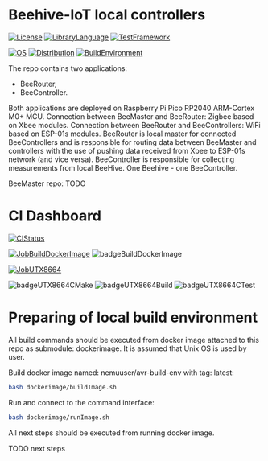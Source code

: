 # Beehive-IoT local controllers

[![License](https://img.shields.io/badge/License-MIT-purple.svg)](LICENSE)
[![LibraryLanguage](https://img.shields.io/badge/Language-C-lightgrey)](LIBRARYLANGUAGE)
[![TestFramework](https://img.shields.io/badge/TestFramework-CMocka-lightgrey)](TESTFRAMEWORK)

[![OS](https://img.shields.io/badge/OS-Linux-lightgrey)](OS)
[![Distribution](https://img.shields.io/badge/Distribution-Ubuntu-lightgrey)](DISTRIBUTION)
[![BuildEnvironment](https://img.shields.io/badge/BuildEnvironment-Docker-lightgrey)](SOURCELANGUAGE)

The repo contains two applications:
- BeeRouter,
- BeeController.

Both applications are deployed on Raspberry Pi Pico RP2040 ARM-Cortex M0+ MCU.
Connection between BeeMaster and BeeRouter: Zigbee based on Xbee modules.
Connection between BeeRouter and BeeControllers: WiFi based on ESP-01s modules.
BeeRouter is local master for connected BeeControllers and is responsible for routing
data between BeeMaster and controllers with the use of pushing data received from Xbee
to ESP-01s network (and vice versa).
BeeController is responsible for collecting measurements from local BeeHive.
One Beehive - one BeeController.

BeeMaster repo: TODO

# CI Dashboard

[![CIStatus](https://img.shields.io/github/workflow/status/bkozdras/beehiveiot-localcontrollers/beehiveiot-localcontrollers-ci?label=CI%20Status)](CISTATUS)

[![JobBuildDockerImage](https://img.shields.io/badge/Job-Build--Docker--Image-lightgrey)](JOBBUILDOCKERIMAGE)
![badgeBuildDockerImage](https://img.shields.io/endpoint?url=https://gist.githubusercontent.com/bkozdras/4bdea638e561aa2bdf13fad3c052a8e7/raw/badgeBuildDockerImage.json?service=github)

[![JobUTX8664](https://img.shields.io/badge/Job-UT--x86--64-lightgrey)](JOBUTX8664)

![badgeUTX8664CMake](https://img.shields.io/endpoint?url=https://gist.githubusercontent.com/bkozdras/4bdea638e561aa2bdf13fad3c052a8e7/raw/badgeUTX8664Cmake.json?service=github)
![badgeUTX8664Build](https://img.shields.io/endpoint?url=https://gist.githubusercontent.com/bkozdras/4bdea638e561aa2bdf13fad3c052a8e7/raw/badgeUTX8664Build.json?service=github)
![badgeUTX8664CTest](https://img.shields.io/endpoint?url=https://gist.githubusercontent.com/bkozdras/4bdea638e561aa2bdf13fad3c052a8e7/raw/badgeUTX8664CTest.json?service=github)

# Preparing of local build environment

All build commands should be executed from docker image attached to this repo as submodule: dockerimage.
It is assumed that Unix OS is used by user.

Build docker image named: nemuuser/avr-build-env with tag: latest:
```sh
bash dockerimage/buildImage.sh
```
Run and connect to the command interface:
```sh
bash dockerimage/runImage.sh
```

All next steps should be executed from running docker image.

TODO next steps
